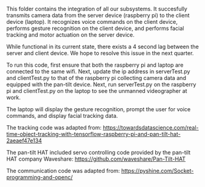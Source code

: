 This folder contains the integration of all our subsystems. It succesfully transmits camera data from the server device (raspberry pi) to the client device (laptop). It recognizes voice commands on the client device, performs gesture recognition on the client device, and performs facial tracking and motor actuation on the server device.

While functional in its current state, there exists a 4 second lag between the server and client device. We hope to resolve this issue in the next quarter.

To run this code, first ensure that both the raspberry pi and laptop are connected to the same wifi. Next, update the ip address in serverTest.py and clientTest.py to that of the raspberry pi collecting camera data and equipped with the pan-tilt device. Next, run serverTest.py on the raspberry pi and clientTest.py on the laptop to see the unmanned videographer at work.

The laptop will display the gesture recognition, prompt the user for voice commands, and display facial tracking data.

The tracking code was adapted from: https://towardsdatascience.com/real-time-object-tracking-with-tensorflow-raspberry-pi-and-pan-tilt-hat-2aeaef47e134  

The pan-tilt HAT included servo controlling code provided by the pan-tilt HAT company Waveshare: https://github.com/waveshare/Pan-Tilt-HAT 

The communication code was adapted from: https://pyshine.com/Socket-programming-and-openc/